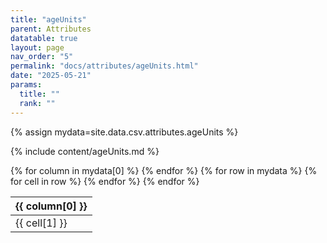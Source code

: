 ```yaml
---
title: "ageUnits"
parent: Attributes
datatable: true
layout: page
nav_order: "5"
permalink: "docs/attributes/ageUnits.html"
date: "2025-05-21"
params:
  title: ""
  rank: ""
---
```

{% assign mydata=site.data.csv.attributes.ageUnits %} 

{% include content/ageUnits.md %}

<table id="myTable" class="display" style="width:100%">
    <thead>
    {% for column in mydata[0] %}
        <th>{{ column[0] }}</th>
    {% endfor %}
    </thead>
    <tbody>
    {% for row in mydata %}
        <tr>
        {% for cell in row %}
            <td>{{ cell[1] }}</td>
        {% endfor %}
        </tr>
    {% endfor %}
    </tbody>
</table>
<script type="text/javascript">
  $(document).ready(function () {
    $('#myTable').DataTable({
      responsive: true,
      deferRender: false,
      paging: false,
      order: [],
    });
  });
</script>
